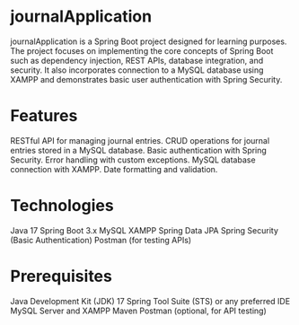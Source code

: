 # journalApplication

journalApplication is a Spring Boot project designed for learning purposes. The project focuses on implementing the core concepts of Spring Boot such as dependency injection, REST APIs, database integration, and security. It also incorporates connection to a MySQL database using XAMPP and demonstrates basic user authentication with Spring Security.

# Features
RESTful API for managing journal entries.
CRUD operations for journal entries stored in a MySQL database.
Basic authentication with Spring Security.
Error handling with custom exceptions.
MySQL database connection with XAMPP.
Date formatting and validation.

# Technologies
Java 17
Spring Boot 3.x
MySQL
XAMPP
Spring Data JPA
Spring Security (Basic Authentication)
Postman (for testing APIs)

# Prerequisites
Java Development Kit (JDK) 17
Spring Tool Suite (STS) or any preferred IDE
MySQL Server and XAMPP
Maven
Postman (optional, for API testing)
